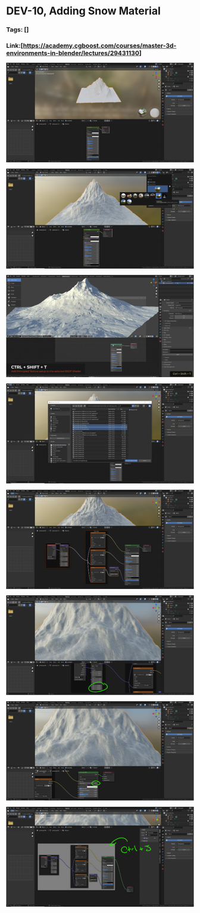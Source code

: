 # DEV-10, Adding Snow Material
### Tags: []
### Link:[<https://academy.cgboost.com/courses/master-3d-environments-in-blender/lectures/29431130>]

![](../images/DEV-10/DEV-10-A1.png)

![](../images/DEV-10/DEV-10-A2.png)

![](../images/DEV-10/DEV-10-A3.png)

![](../images/DEV-10/DEV-10-A4.png)

![](../images/DEV-10/DEV-10-A5.png)

![](../images/DEV-10/DEV-10-A6.png)

![](../images/DEV-10/DEV-10-A7.png)

![](../images/DEV-10/DEV-10-A8.png)
